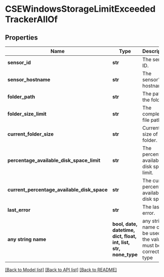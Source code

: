 # CSEWindowsStorageLimitExceededTrackerAllOf


## Properties
Name | Type | Description | Notes
------------ | ------------- | ------------- | -------------
**sensor_id** | **str** | The sensor ID. | [optional] 
**sensor_hostname** | **str** | The sensor&#39;s hostname. | [optional] 
**folder_path** | **str** | The path of the folder. | [optional] 
**folder_size_limit** | **str** | The complete file path. | [optional] 
**current_folder_size** | **str** | Current size of the folder. | [optional] 
**percentage_available_disk_space_limit** | **str** | The percentage available disk space limit. | [optional] 
**current_percentage_available_disk_space** | **str** | The current percentage available disk space. | [optional] 
**last_error** | **str** | The last error. | [optional] 
**any string name** | **bool, date, datetime, dict, float, int, list, str, none_type** | any string name can be used but the value must be the correct type | [optional]

[[Back to Model list]](../README.md#documentation-for-models) [[Back to API list]](../README.md#documentation-for-api-endpoints) [[Back to README]](../README.md)


